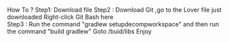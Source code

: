 How To ?
Step1: Download file 
Step2 : Download Git ,go to the Lover file just downloaded Right-click Git Bash here\
Step3 : Run the command "gradlew setupdecompworkspace" and then run the command "build gradlew"
Goto /buid/libs
Enjoy
